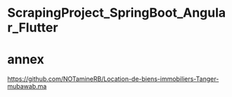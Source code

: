 # ScrapingProject_SpringBoot_Angular_Flutter


# annex

https://github.com/NOTamineRB/Location-de-biens-immobiliers-Tanger-mubawab.ma
